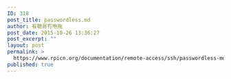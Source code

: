 ```yaml
---
ID: 318
post_title: passwordless.md
author: 有聰哥冇甩拖
post_date: 2015-10-26 13:36:27
post_excerpt: ""
layout: post
permalink: >
  https://www.rpicn.org/documentation/remote-access/ssh/passwordless-md/
published: true
---
```

